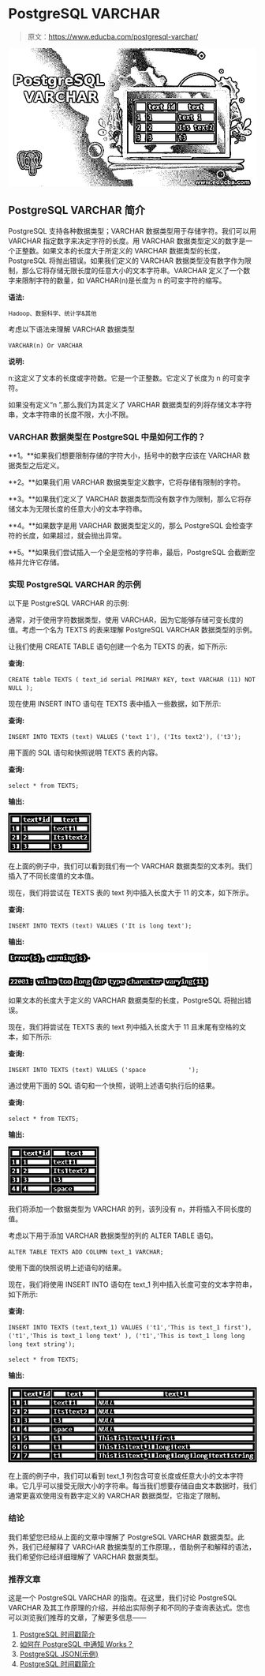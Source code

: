 # PostgreSQL VARCHAR

> 原文：<https://www.educba.com/postgresql-varchar/>

![PostgreSQL VARCHAR](img/8d080f09752cd8d8ebb5b6525403fa54.png)



## PostgreSQL VARCHAR 简介

PostgreSQL 支持各种数据类型；VARCHAR 数据类型用于存储字符。我们可以用 VARCHAR 指定数字来决定字符的长度。用 VARCHAR 数据类型定义的数字是一个正整数。如果文本的长度大于所定义的 VARCHAR 数据类型的长度，PostgreSQL 将抛出错误。如果我们定义的 VARCHAR 数据类型没有数字作为限制，那么它将存储无限长度的任意大小的文本字符串。VARCHAR 定义了一个数字来限制字符的数量，如 VARCHAR(n)是长度为 n 的可变字符的缩写。

**语法:**

<small>Hadoop、数据科学、统计学&其他</small>

考虑以下语法来理解 VARCHAR 数据类型

`VARCHAR(n)
Or
VARCHAR`

**说明:**

n:这定义了文本的长度或字符数。它是一个正整数。它定义了长度为 n 的可变字符。

如果没有定义“n ”,那么我们为其定义了 VARCHAR 数据类型的列将存储文本字符串，文本字符串的长度不限，大小不限。

### VARCHAR 数据类型在 PostgreSQL 中是如何工作的？

**1。**如果我们想要限制存储的字符大小，括号中的数字应该在 VARCHAR 数据类型之后定义。

**2。**如果我们用 VARCHAR 数据类型定义数字，它将存储有限制的字符。

**3。**如果我们定义了 VARCHAR 数据类型而没有数字作为限制，那么它将存储文本为无限长度的任意大小的文本字符串。

**4。**如果数字是用 VARCHAR 数据类型定义的，那么 PostgreSQL 会检查字符的长度，如果超过，就会抛出异常。

**5。**如果我们尝试插入一个全是空格的字符串，最后，PostgreSQL 会截断空格并允许它存储。

### 实现 PostgreSQL VARCHAR 的示例

以下是 PostgreSQL VARCHAR 的示例:

通常，对于使用字符数据类型，使用 VARCHAR，因为它能够存储可变长度的值。考虑一个名为 TEXTS 的表来理解 PostgreSQL VARCHAR 数据类型的示例。

让我们使用 CREATE TABLE 语句创建一个名为 TEXTS 的表，如下所示:

**查询:**

`CREATE table TEXTS
(
text_id serial PRIMARY KEY,
text VARCHAR (11) NOT NULL
);`

现在使用 INSERT INTO 语句在 TEXTS 表中插入一些数据，如下所示:

**查询:**

`INSERT INTO TEXTS (text)
VALUES
('text 1'),
('Its text2'),
('t3');`

用下面的 SQL 语句和快照说明 TEXTS 表的内容。

**查询:**

`select * from TEXTS;`

**输出:**

![PostgreSQL VARCHAR Example 1](img/f50b685361cd89a1c7a3e7e4523d41bd.png)



在上面的例子中，我们可以看到我们有一个 VARCHAR 数据类型的文本列。我们插入了不同长度值的文本值。

现在，我们将尝试在 TEXTS 表的 text 列中插入长度大于 11 的文本，如下所示。

**查询:**

`INSERT INTO TEXTS (text)
VALUES
('It is long text');`

**输出:**

![TEXTS Example 2](img/4b8f59192a4e5e906f285c9354d0bf08.png)



如果文本的长度大于定义的 VARCHAR 数据类型的长度，PostgreSQL 将抛出错误。

现在，我们将尝试在 TEXTS 表的 text 列中插入长度大于 11 且末尾有空格的文本，如下所示:

**查询:**

`INSERT INTO TEXTS (text)
VALUES
('space            ');`

通过使用下面的 SQL 语句和一个快照，说明上述语句执行后的结果。

**查询:**

`select * from TEXTS;`

**输出:**

![PostgreSQL VARCHAR Example 3](img/6cdd1622101aa778b880fb602e6a6de6.png)



我们将添加一个数据类型为 VARCHAR 的列，该列没有 n，并将插入不同长度的值。

考虑以下用于添加 VARCHAR 数据类型的列的 ALTER TABLE 语句。

`ALTER TABLE TEXTS ADD COLUMN text_1 VARCHAR;`

使用下面的快照说明上述语句的结果。

现在，我们将使用 INSERT INTO 语句在 text_1 列中插入长度可变的文本字符串，如下所示:

**查询:**

`INSERT INTO TEXTS (text,text_1)
VALUES
('t1','This is text_1 first'),
('t1','This is text_1 long text' ),
('t1','This is text_1 long long long text string');`

`select * from TEXTS;`

**输出:**

![String Example 4](img/10790b5ccccffbecf3b632873d58541b.png)



在上面的例子中，我们可以看到 text_1 列包含可变长度或任意大小的文本字符串。它几乎可以接受无限大小的字符串。每当我们想要存储自由文本数据时，我们通常更喜欢使用没有数字定义的 VARCHAR 数据类型，它指定了限制。

### 结论

我们希望您已经从上面的文章中理解了 PostgreSQL VARCHAR 数据类型。此外，我们已经解释了 VARCHAR 数据类型的工作原理。，借助例子和解释的语法，我们希望你已经详细理解了 VARCHAR 数据类型。

### 推荐文章

这是一个 PostgreSQL VARCHAR 的指南。在这里，我们讨论 PostgreSQL VARCHAR 及其工作原理的介绍，并给出实际例子和不同的子查询表达式。您也可以浏览我们推荐的文章，了解更多信息——

1.  [PostgreSQL 时间戳简介](https://www.educba.com/postgresql-timestamp/)
2.  [如何在 PostgreSQL 中通知 Works？](https://www.educba.com/postgresql-notify/)
3.  [PostgreSQL JSON(示例)](https://www.educba.com/postgresql-json/)
4.  [PostgreSQL 时间戳简介](https://www.educba.com/postgresql-timestamp/)